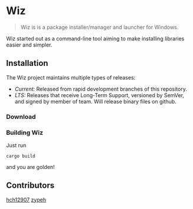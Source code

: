 # Wiz
> Wiz is is a package installer/manager and launcher for Windows.

Wiz started out as a command-line tool aiming to make installing libraries easier and simpler.

## Installation
The Wiz project maintains multiple types of releases:
 * *Current:* Released from rapid development branches of this repository.
 * *LTS:* Releases that receive Long-Term Support, versioned by SemVer, and signed by member of team. Will release binary files on github.

### Download
<!-- Binaries, installer and source tarballs are available at <GITHUB_RELEASES>
Binaries: <snip>
Installer: <snip>
Source: <snip> -->

### Building Wiz
Just run
```
cargo build
```
and you are golden!

## Contributors
[hch12907](https://github.com/hch12907)
[zypeh](https://github.com/zypeh)
